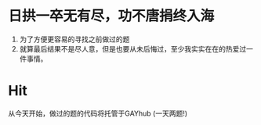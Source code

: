 # 日拱一卒无有尽，功不唐捐终入海

1. 为了方便更容易的寻找之前做过的题
2. 就算最后结果不是尽人意，但是也要从未后悔过，至少我实实在在的热爱过一件事情。

# Hit
从今天开始，做过的题的代码将托管于GAYhub
(一天两题!)
